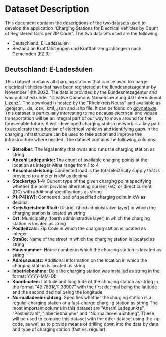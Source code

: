 # Dataset Description

This document contains the descriptions of the two datasets used to develop the application "Charging Stations for Electrical Vehicles by Count of Registered Cars per ZIP Code". The two datasets used are the following:
- Deutschland: E-Ladesäulen
- Bestand an Kraftfahrzeugen und Kraftfahrzeuganhängern nach Gemeinden (FZ 3)

## Deutschland: E-Ladesäulen
This dataset contains all charging stations that can be used to charge electrical vehicles that have been registered at the Bundesnetzagentur by November 14th 2022. The data is provided by the Bundesnetzagentur and was published under "Creative Commons Namensnennung 4.0 International Lizenz". The download is hosted by the "Rheinkreis Neuss" and available as .geojson, .xls, .csv, .kml, .json and .shp file. It can be found on [govdata.de](https://www.govdata.de/web/guest/suchen/-/details/deutschland-e-ladesaulenf635c).
This dataset is particularly interesting to me because electrical (individual) transportation will be an integral part of our way to move around for the foreseeable future. A well-developed charging station network is a key part to accelerate the adoption of electrical vehicles and identifying gaps in the charging infrastructure can be used to take action and improve the infrastructure where needed. 
The dataset contains the following columns:
- **Betreiber:** The legal entity that owns and runs the charging station as string
- **Anzahl Ladepunkte:** The count of available charging points at the location as integer witha range from 1 to 4
- **Anschlussleistung:** Connected load is the total electricity supply that is provided to a meter in kW as decimal
- **Steckertyp 1-4:** Current type of the given charging point specifying whether the point provides alternating current (AC) or direct current (DC) with additional specifications as string
- **P1-P4[kW]:** Connected load of specified charging point in kW as decimal
- **Kreis/kreisfreie Stadt:** District (third administrative layer) in which the charging station is located as string
- **Ort:** Municipality (fourth administrative layer) in which the charging station is located as string
- **Postleitzahl:** Zip Code in which the charging station is located as integer
- **Straße:** Name of the street in which the charging station is located as string
- **Hausnummer:** House number in which the charging station is located as string
- **Adresszusatz:** Additional information on the location in which the charging station is located as string
- **Inbetriebnahme:** Date the charging station was installed as string in the format YYYY-MM-DD
- **Koordinaten:** Latitude and longitude of the charging station as string in the format "49.76918,11.33907" with the first decimal being the latitude and the second decimal being the longitude
- **Normalladeeinrichtung:** Specifies whether the charging station is a regular charging station or a fast-charge charging station as string
The most important columns in this dataset are "Anzahl Ladepunkte", "Postleitzahl", "Inbetriebnahme" and "Normalladeeinrichtung". These will be used to combine this dataset with the other dataset using the zip code, as well as to provide means of drilling down into the data by date and type of charging station (fast vs. regular).